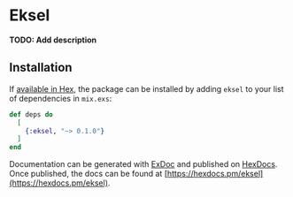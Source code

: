 # Eksel

**TODO: Add description**

## Installation

If [available in Hex](https://hex.pm/docs/publish), the package can be installed
by adding `eksel` to your list of dependencies in `mix.exs`:

```elixir
def deps do
  [
    {:eksel, "~> 0.1.0"}
  ]
end
```

Documentation can be generated with [ExDoc](https://github.com/elixir-lang/ex_doc)
and published on [HexDocs](https://hexdocs.pm). Once published, the docs can
be found at [https://hexdocs.pm/eksel](https://hexdocs.pm/eksel).

